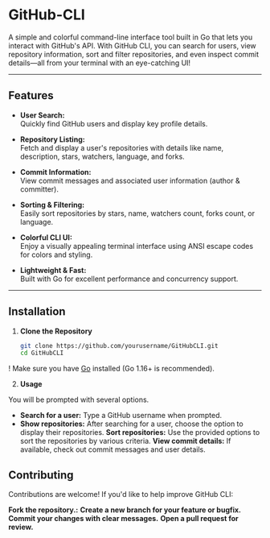 # GitHub-CLI
A simple and colorful command-line interface tool built in Go that lets you interact with GitHub's API. With GitHub CLI, you can search for users, view repository information, sort and filter repositories, and even inspect commit details—all from your terminal with an eye-catching UI!

---

## Features

- **User Search:**  
  Quickly find GitHub users and display key profile details.

- **Repository Listing:**  
  Fetch and display a user's repositories with details like name, description, stars, watchers, language, and forks.

- **Commit Information:**  
  View commit messages and associated user information (author & committer).

- **Sorting & Filtering:**  
  Easily sort repositories by stars, name, watchers count, forks count, or language.

- **Colorful CLI UI:**  
  Enjoy a visually appealing terminal interface using ANSI escape codes for colors and styling.

- **Lightweight & Fast:**  
  Built with Go for excellent performance and concurrency support.

---

## Installation

1. **Clone the Repository**

   ```bash
   git clone https://github.com/yourusername/GitHubCLI.git
   cd GitHubCLI


! Make sure you have [Go](https://golang.org/dl/) installed (Go 1.16+ is recommended).

2. **Usage**

You will be prompted with several options. 

- **Search for a user:**
  Type a GitHub username when prompted.
- **Show repositories:** 
  After searching for a user, choose the option to display their repositories.
**Sort repositories:** 
  Use the provided options to sort the repositories by various criteria.
**View commit details:** 
  If available, check out commit messages and user details.

## Contributing

Contributions are welcome! If you'd like to help improve GitHub CLI:

**Fork the repository.:**
**Create a new branch for your feature or bugfix.**
**Commit your changes with clear messages.**
**Open a pull request for review.**
